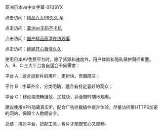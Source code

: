 
亚洲日本va中文字幕-0708YX

点击访问：<a href="https://heiliaoe8ajia.pages.dev">精品九九99久久 孕</a>

点击访问：<a href="https://heiliaoxqkkct.pages.dev">亚洲av无码不卡私</a>

点击访问：<a href="https://heiliaoxwd5i8.pages.dev">国产精品高清在线观看</a>

点击访问：<a href="https://heiliaowzu4ur.pages.dev">婷婷开心激情久久</a>

使用日本AV免费平台时，除了资源和速度外，用户体验和隐私保护同样重要。A、B、C 三大平台各自适合不同需求：

平台 A：适合追新片的用户，更新快，页面简洁；

平台 B：字幕齐全，分类明确，适合有特定喜好的观众；

平台 C：移动端流畅播放，加载快，适合随时随地观看。

建议使用VPN隐藏真实IP，配合广告拦截插件提升体验，尽量访问带HTTPS加密的网站，保障个人数据安全。

总结：挑对平台，搭配工具，看片才能既安心又顺畅。

<span style="display:none;">[Canonical link](https://github.com/hai20250708/so33 ）</span>
